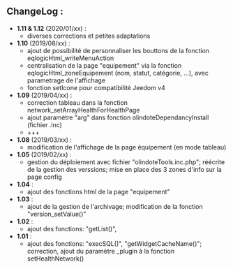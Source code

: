 ## ChangeLog : 

- **1.11 & 1.12** (2020/01/xx) :
  - diverses corrections et petites adaptations
- **1.10** (2019/08/xx) :
  - ajout de possibilité de personnaliser les bouttons de la fonction eqlogicHtml_writeMenuAction
  - centralisation de la page "equipement" via la fonction eqlogicHtml_zoneEquipement (nom, statut, catégorie, ...), avec parametrage de l'affichage
  - fonction setIcone pour compatibilité Jeedom v4
- **1.09** (2019/04/xx) :
  - correction tableau dans la fonction network_setArrayHealthForHealthPage
  - ajout paramètre "arg" dans fonction olindoteDependancyInstall (fichier .inc)
  - +++
- **1.08** (2019/03/xx) :
  - modification de l'affichage de la page équipement (en mode tableau)
- **1.05** (2019/02/xx) :
  - gestion du déploiement avec fichier "olindoteTools.inc.php"; réécrite de la gestion des verssions; mise en place des 3 zones d'info sur la page config
- **1.04** :
  - ajout des fonctions html de la page "equipement"
- **1.03** :
  - ajout de la gestion de l'archivage; modification de la fonction "version_setValue()"
- **1.02** :
  - ajout des fonctions: "getList()",
- **1.01** : 
  - ajout des fonctions: "execSQL()", "getWidgetCacheName()"; correction, ajout du paramètre \_plugin à la fonction setHealthNetwork()
